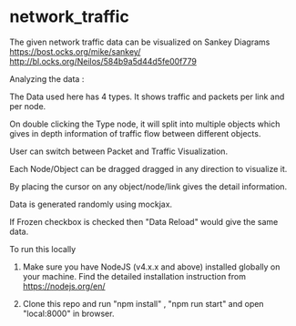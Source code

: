 # network_traffic


The given network traffic data can be visualized on Sankey Diagrams 
https://bost.ocks.org/mike/sankey/
http://bl.ocks.org/Neilos/584b9a5d44d5fe00f779

Analyzing the data : 

The Data used here has 4 types. It shows traffic and packets per link and per node. 

On double clicking the Type node, it will split into multiple objects which gives in depth information of traffic flow between different objects.

User can switch between Packet and Traffic Visualization.

Each Node/Object can be dragged dragged in any direction to visualize it.

By placing the cursor on any object/node/link gives the detail information.

Data is generated randomly using mockjax.

If Frozen checkbox is checked then "Data Reload" would give the same data.

To run this locally 

1. Make sure you have NodeJS (v4.x.x and above) installed globally on your machine. Find
the detailed installation instruction from https://nodejs.org/en/

2. Clone this repo and run "npm install" , "npm run start" and open "local:8000" in browser.



